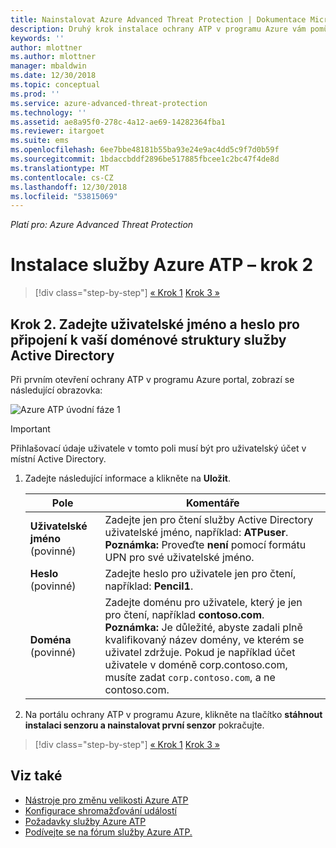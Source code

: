 ```yaml
---
title: Nainstalovat Azure Advanced Threat Protection | Dokumentace Microsoftu
description: Druhý krok instalace ochrany ATP v programu Azure vám pomůže nakonfigurovat nastavení připojení k doméně na cloudové služby Azure ATP
keywords: ''
author: mlottner
ms.author: mlottner
manager: mbaldwin
ms.date: 12/30/2018
ms.topic: conceptual
ms.prod: ''
ms.service: azure-advanced-threat-protection
ms.technology: ''
ms.assetid: ae8a95f0-278c-4a12-ae69-14282364fba1
ms.reviewer: itargoet
ms.suite: ems
ms.openlocfilehash: 6ee7bbe48181b55ba93e24e9ac4dd5c9f7d0b59f
ms.sourcegitcommit: 1bdaccbddf2896be517885fbcee1c2bc47f4de8d
ms.translationtype: MT
ms.contentlocale: cs-CZ
ms.lasthandoff: 12/30/2018
ms.locfileid: "53815069"
---
```

*Platí pro: Azure Advanced Threat Protection*



# <a name="install-azure-atp---step-2"></a>Instalace služby Azure ATP – krok 2

> [!div class="step-by-step"]
> [« Krok 1](install-atp-step1.md)
> [Krok 3 »](install-atp-step3.md)

## <a name="step-2-provide-a-username-and-password-to-connect-to-your-active-directory-forest"></a>Krok 2. Zadejte uživatelské jméno a heslo pro připojení k vaší doménové struktury služby Active Directory

Při prvním otevření ochrany ATP v programu Azure portal, zobrazí se následující obrazovka:

![Azure ATP úvodní fáze 1](media/directory-services.png)

> [!IMPORTANT]
> Přihlašovací údaje uživatele v tomto poli musí být pro uživatelský účet v místní Active Directory. 


1.  Zadejte následující informace a klikněte na **Uložit**.

    |Pole|Komentáře|
    |---------|------------|
    |**Uživatelské jméno** (povinné)|Zadejte jen pro čtení služby Active Directory uživatelské jméno, například: **ATPuser**. **Poznámka:** Proveďte **není** pomocí formátu UPN pro své uživatelské jméno.|
    |**Heslo** (povinné)|Zadejte heslo pro uživatele jen pro čtení, například: **Pencil1**.|
    |**Doména** (povinné)|Zadejte doménu pro uživatele, který je jen pro čtení, například **contoso.com**. **Poznámka:** Je důležité, abyste zadali plně kvalifikovaný název domény, ve kterém se uživatel zdržuje. Pokud je například účet uživatele v doméně corp.contoso.com, musíte zadat `corp.contoso.com`, a ne contoso.com.|

3. Na portálu ochrany ATP v programu Azure, klikněte na tlačítko **stáhnout instalaci senzoru a nainstalovat první senzor** pokračujte.


> [!div class="step-by-step"]
> [« Krok 1](install-atp-step1.md)
> [Krok 3 »](install-atp-step3.md)


## <a name="see-also"></a>Viz také
- [Nástroje pro změnu velikosti Azure ATP](http://aka.ms/aatpsizingtool)
- [Konfigurace shromažďování událostí](configure-event-collection.md)
- [Požadavky služby Azure ATP](atp-prerequisites.md)
- [Podívejte se na fórum služby Azure ATP.](https://aka.ms/azureatpcommunity)